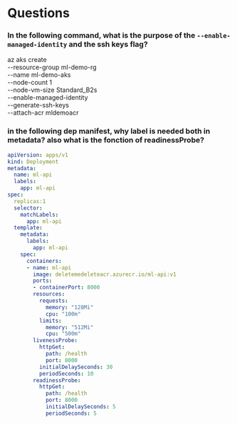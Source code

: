 # Questions
### In the following command, what is the purpose of the `--enable-managed-identity`  and the ssh keys flag?
az aks create \
  --resource-group ml-demo-rg \
  --name ml-demo-aks \
  --node-count 1 \
  --node-vm-size Standard_B2s \
  --enable-managed-identity \
  --generate-ssh-keys \
  --attach-acr mldemoacr


### in the following dep manifest, why label is needed both in metadata? also what is the fonction of readinessProbe?
```yaml
apiVersion: apps/v1
kind: Deployment
metadata:
  name: ml-api
  labels:
    app: ml-api
spec:
  replicas:1
  selector:
    matchLabels:
      app: ml-api
  template:
    metadata:
      labels:
        app: ml-api
    spec:
      containers:
      - name: ml-api
        image: deletemedeleteacr.azurecr.io/ml-api:v1
        ports:
        - containerPort: 8000
        resources:
          requests:
            memory: "128Mi"
            cpu: "100m"
          limits:
            memory: "512Mi"
            cpu: "500m"
        livenessProbe:
          httpGet:
            path: /health
            port: 8000
          initialDelaySeconds: 30
          periodSeconds: 10
        readinessProbe:
          httpGet:
            path: /health
            port: 8000
            initialDelaySeconds: 5
            periodSeconds: 5
```